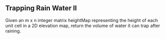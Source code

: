 ## Trapping Rain Water II

Given an m x n integer matrix heightMap representing the height of each unit cell in a 2D elevation map, return the volume of water it can trap after raining.